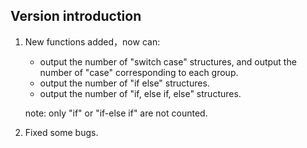 ## Version introduction
1. New functions added，now can:

   - output the number of "switch case" structures, and output the number of "case" corresponding to each group.
   - output the number of "if else" structures.
   - output the number of "if, else if, else" structures.

   
 
   note: only "if" or "if-else if" are not counted.



2. Fixed some bugs.

